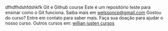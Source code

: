 dfhdfhdshfdshkfk
Git e Github course
Este é um repositório teste para ensinar como o Git funciona.
Saiba mais em welssoncp@gmail.com
Gostou do curso? Entre em contato para saber mais.
Faça sua doação para ajudar o nosso curso.
Outros cursos em: [willian justen cursos](http://willianjusten.teachable.com)
